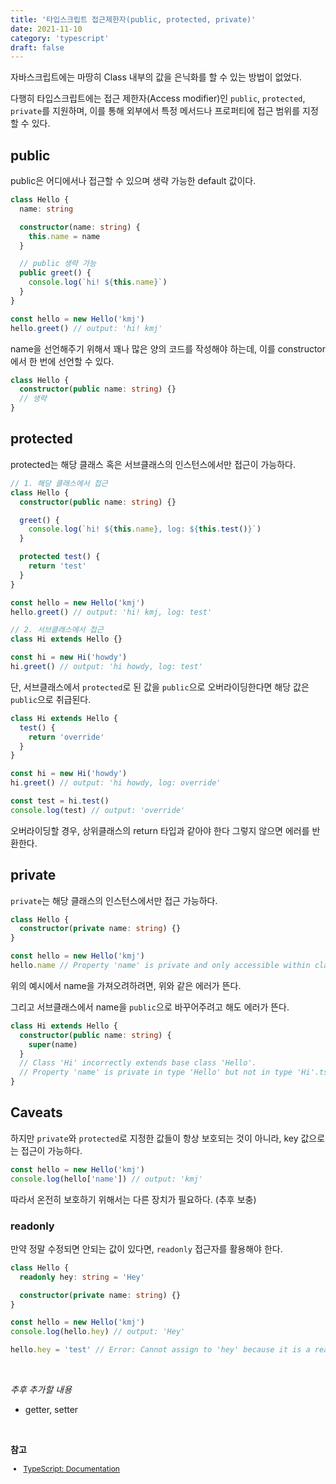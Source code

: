 ```yaml
---
title: '타입스크립트 접근제한자(public, protected, private)'
date: 2021-11-10
category: 'typescript'
draft: false
---
```


자바스크립트에는 마땅히 Class 내부의 값을 은닉화를 할 수 있는 방법이 없었다.

다행히 타입스크립트에는 접근 제한자(Access modifier)인 `public`, `protected`, `private`를 지원하며, 이를 통해 외부에서 특정 메서드나 프로퍼티에 접근 범위를 지정할 수 있다.

## public

public은 어디에서나 접근할 수 있으며 생략 가능한 default 값이다.

```ts
class Hello {
  name: string

  constructor(name: string) {
    this.name = name
  }

  // public 생략 가능
  public greet() {
    console.log(`hi! ${this.name}`)
  }
}

const hello = new Hello('kmj')
hello.greet() // output: 'hi! kmj'
```

name을 선언해주기 위해서 꽤나 많은 양의 코드를 작성해야 하는데, 이를 constructor에서 한 번에 선언할 수 있다.

```ts
class Hello {
  constructor(public name: string) {}
  // 생략
}
```

## protected

protected는 해당 클래스 혹은 서브클래스의 인스턴스에서만 접근이 가능하다.

```ts
// 1. 해당 클래스에서 접근
class Hello {
  constructor(public name: string) {}

  greet() {
    console.log(`hi! ${this.name}, log: ${this.test()}`)
  }

  protected test() {
    return 'test'
  }
}

const hello = new Hello('kmj')
hello.greet() // output: 'hi! kmj, log: test'

// 2. 서브클래스에서 접근
class Hi extends Hello {}

const hi = new Hi('howdy')
hi.greet() // output: 'hi howdy, log: test'
```

단, 서브클래스에서 `protected`로 된 값을 `public`으로 오버라이딩한다면 해당 값은 `public`으로 취급된다.

```ts
class Hi extends Hello {
  test() {
    return 'override'
  }
}

const hi = new Hi('howdy')
hi.greet() // output: 'hi howdy, log: override'

const test = hi.test()
console.log(test) // output: 'override'
```

오버라이딩할 경우, 상위클래스의 return 타입과 같아야 한다 그렇지 않으면 에러를 반환한다.

## private

`private`는 해당 클래스의 인스턴스에서만 접근 가능하다.

```ts
class Hello {
  constructor(private name: string) {}
}

const hello = new Hello('kmj')
hello.name // Property 'name' is private and only accessible within class 'Hello'.
```

위의 예시에서 name을 가져오려하려면, 위와 같은 에러가 뜬다.

그리고 서브클래스에서 name을 `public`으로 바꾸어주려고 해도 에러가 뜬다.

```ts
class Hi extends Hello {
  constructor(public name: string) {
    super(name)
  }
  // Class 'Hi' incorrectly extends base class 'Hello'.
  // Property 'name' is private in type 'Hello' but not in type 'Hi'.ts(2415)
}
```

## Caveats

하지만 `private`와 `protected`로 지정한 값들이 항상 보호되는 것이 아니라, key 값으로는 접근이 가능하다.

```ts
const hello = new Hello('kmj')
console.log(hello['name']) // output: 'kmj'
```

따라서 온전히 보호하기 위해서는 다른 장치가 필요하다. (추후 보충)

### readonly

만약 정말 수정되면 안되는 값이 있다면, `readonly` 접근자를 활용해야 한다.

```ts
class Hello {
  readonly hey: string = 'Hey'

  constructor(private name: string) {}
}

const hello = new Hello('kmj')
console.log(hello.hey) // output: 'Hey'

hello.hey = 'test' // Error: Cannot assign to 'hey' because it is a read-only property.
```

<br>

_추후 추가할 내용_

- getter, setter

<br />

**참고**

<div style="font-size: 12px;">

- <a href="https://www.typescriptlang.org/docs/handbook/2/classes.html" target="_blank">TypeScript: Documentation</a>

</div>

